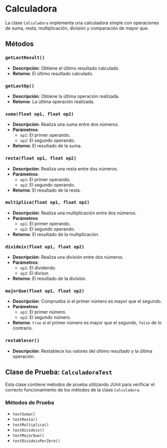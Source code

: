 # Calculadora

La clase `Calculadora` implementa una calculadora simple con operaciones de suma, resta, multiplicación, división y comparación de mayor que.

## Métodos

### `getLastResult()`

- **Descripción**: Obtiene el último resultado calculado.
- **Retorno**: El último resultado calculado.

### `getLastOp()`

- **Descripción**: Obtiene la última operación realizada.
- **Retorno**: La última operación realizada.

### `suma(float op1, float op2)`

- **Descripción**: Realiza una suma entre dos números.
- **Parámetros**:
  - `op1`: El primer operando.
  - `op2`: El segundo operando.
- **Retorno**: El resultado de la suma.

### `resta(float op1, float op2)`

- **Descripción**: Realiza una resta entre dos números.
- **Parámetros**:
  - `op1`: El primer operando.
  - `op2`: El segundo operando.
- **Retorno**: El resultado de la resta.

### `multiplica(float op1, float op2)`

- **Descripción**: Realiza una multiplicación entre dos números.
- **Parámetros**:
  - `op1`: El primer operando.
  - `op2`: El segundo operando.
- **Retorno**: El resultado de la multiplicación.

### `divideix(float op1, float op2)`

- **Descripción**: Realiza una división entre dos números.
- **Parámetros**:
  - `op1`: El dividendo.
  - `op2`: El divisor.
- **Retorno**: El resultado de la división.

### `majorQue(float op1, float op2)`

- **Descripción**: Comprueba si el primer número es mayor que el segundo.
- **Parámetros**:
  - `op1`: El primer número.
  - `op2`: El segundo número.
- **Retorno**: `true` si el primer número es mayor que el segundo, `false` de lo contrario.

### `restablecer()`

- **Descripción**: Restablece los valores del último resultado y la última operación.

## Clase de Prueba: `CalculadoraTest`

Esta clase contiene métodos de prueba utilizando JUnit para verificar el correcto funcionamiento de los métodos de la clase `Calculadora`.

### Métodos de Prueba

- `testSuma()`
- `testResta()`
- `testMultiplica()`
- `testDivideix()`
- `testMajorQue()`
- `testDivideixPerZero()`

